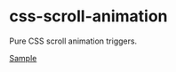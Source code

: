 # css-scroll-animation
Pure CSS scroll animation triggers.

[Sample](https://oliverbrotchie.github.io/css-scroll-animation/)
